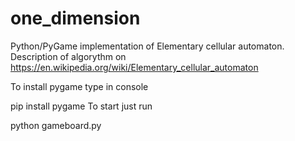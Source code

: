 # one_dimension

Python/PyGame implementation of Elementary cellular automaton. Description of algorythm on https://en.wikipedia.org/wiki/Elementary_cellular_automaton

To install pygame type in console

pip install pygame
To start just run

python gameboard.py

